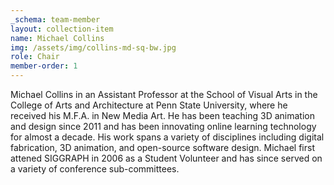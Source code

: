 ```yaml
---
_schema: team-member
layout: collection-item
name: Michael Collins
img: /assets/img/collins-md-sq-bw.jpg
role: Chair
member-order: 1
---
```

Michael Collins in an Assistant Professor at the School of Visual Arts in the College of Arts and Architecture at Penn State University, where he received his M.F.A. in New Media Art. He has been teaching 3D animation and design since 2011 and has been innovating online learning technology for almost a decade. His work spans a variety of disciplines including digital fabrication, 3D animation, and open-source software design. Michael first attened SIGGRAPH in 2006 as a Student Volunteer and has since served on a variety of conference sub-committees.
